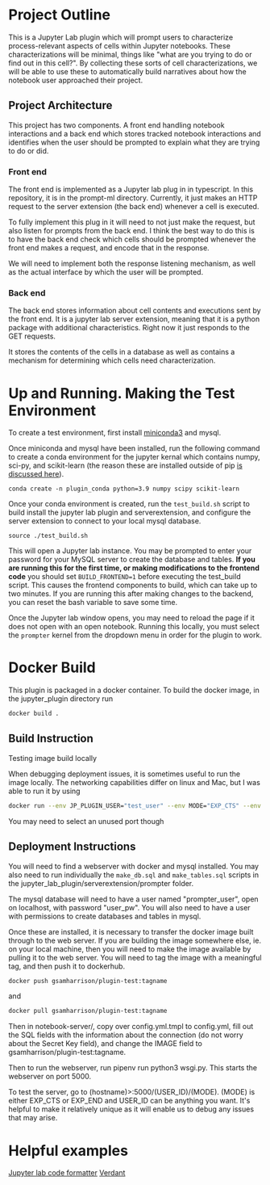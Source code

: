 # Project Outline

This is a Jupyter Lab plugin which will prompt users to characterize process-relevant aspects of cells within Jupyter notebooks. 
These characterizations will be minimal, things like "what are you trying to do or find out in this cell?". 
By collecting these sorts of cell characterizations, we will be able to use these to automatically build narratives about how the notebook user approached their project. 

## Project Architecture

This project has two components. 
A front end handling notebook interactions and a back end which stores tracked notebook interactions and identifies when the user should be prompted to explain what they are trying to do or did. 

### Front end

The front end is implemented as a Jupyter lab plug in in typescript.
In this repository, it is in the prompt-ml directory. 
Currently, it just makes an HTTP request to the server extension (the back end) whenever a cell is executed.

To fully implement this plug in it will need to not just make the request, but also listen for prompts from the back end.
I think the best way to do this is to have the back end check which cells should be prompted whenever the front end makes a request, and encode that in the response.

We will need to implement both the response listening mechanism, as well as the actual interface by which the user will be prompted.

### Back end

The back end stores information about cell contents and executions sent by the front end.
It is a jupyter lab server extension, meaning that it is a python package with additional characteristics.
Right now it just responds to the GET requests. 

It stores the contents of the cells in a database as well as contains a mechanism for determining which cells need characterization.

# Up and Running. Making the Test Environment

To create a test environment, first install [miniconda3](https://docs.conda.io/projects/conda/en/latest/user-guide/install/macos.html) and mysql. 

Once miniconda and mysql have been installed, run the following command to create a conda environment for the jupyter kernal which contains numpy, sci-py, and scikit-learn (the reason these are installed outside of pip [is discussed here](https://github.com/scikit-learn/scikit-learn/issues/18852)).

	conda create -n plugin_conda python=3.9 numpy scipy scikit-learn
	
Once your conda environment is created, run the `test_build.sh` script to build install the jupyter lab plugin and serverextension, and configure the server extension to connect to your local mysql database. 

	source ./test_build.sh

This will open a Jupyter lab instance. You may be prompted to enter your password for your MySQL server to create the database and tables.
**If you are running this for the first time, or making modifications to the frontend code** you should set ```BUILD_FRONTEND=1``` before executing the test_build script.
This causes the frontend components to build, which can take up to two minutes. 
If you are running this after making changes to the backend, you can reset the bash variable to save some time.

Once the Jupyter lab window opens, you may need to reload the page if it does not open with an open notebook.
Running this locally, you must select the ```prompter``` kernel from the dropdown menu in order for the plugin to work. 

# Docker Build

This plugin is packaged in a docker container. 
To build the docker image, in the jupyter_plugin directory run 

```bash
docker build .
```

## Build Instruction

Testing image build locally

When debugging deployment issues, it is sometimes useful to run the image locally.
The networking capabilities differ on linux and Mac, but I was able to run it by
using

```bash
docker run --env JP_PLUGIN_USER="test_user" --env MODE="EXP_CTS" --env DOCKER_HOST_IP="127.0.0.1" --env TOKEN="test_user" --env PLUGIN_PORT=8889 -p 8889:8889 -it {IMAGE_NAME} bash ./run_image.sh 
```

You may need to select an unused port though

## Deployment Instructions

You will need to find a webserver with docker and mysql installed. You may also need to run individually the ```make_db.sql``` and ```make_tables.sql``` scripts in the jupyter_lab_plugin/serverextension/prompter folder.

The mysql database will need to have a user named "prompter_user", open on localhost, with password "user_pw". You will also need to have a user with permissions to create databases and tables in mysql. 

Once these are installed, it is necessary to transfer the docker image built through to the web server.  If you are building the image somewhere else, ie. on your local machine, then you will need to make the image available by pulling it to the web server. You will need to tag the image with a meaningful tag, and then push it to dockerhub. 

```bash
docker push gsamharrison/plugin-test:tagname
```

and 

```bash
docker pull gsamharrison/plugin-test:tagname
```

Then in notebook-server/, copy over config.yml.tmpl to config.yml, fill out the SQL fields with the information about the connection (do not worry about the Secret Key field), and change the IMAGE field to gsamharrison/plugin-test:tagname. 

Then to run the webserver, run pipenv run python3 wsgi.py. This starts the webserver on port 5000.

To test the server, go to (hostname)>:5000/(USER_ID)/(MODE). (MODE) is either EXP_CTS or EXP_END and USER_ID can be anything you want. It's helpful to make it relatively unique as it will enable us to debug any issues that may arise. 
	


# Helpful examples

[Jupyter lab code formatter](https://github.com/ryantam626/jupyterlab_code_formatter)
[Verdant](https://github.com/mkery/Verdant/blob/master/src/lilgit/jupyter-hooks/notebook-listen.ts)
